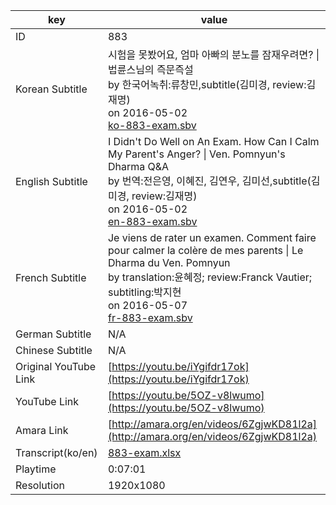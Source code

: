 |  key  |  value  |
|-------|---------|
| ID            | 883 |
| Korean Subtitle | 시험을 못봤어요, 엄마 아빠의 분노를 잠재우려면? \| 법륜스님의 즉문즉설<br>by 한국어녹취:류창민,subtitle(김미경, review:김재명)<br>on 2016-05-02<br>[ko-883-exam.sbv](https://github.com/jungtosociety/dharma-qna/raw/master/sub/883/ko-883-exam.sbv)<br>|
| English Subtitle | I Didn't Do Well on An Exam. How Can I Calm My Parent's Anger?  \| Ven. Pomnyun's Dharma Q&A<br>by 번역:전은영, 이혜진, 김연우, 김미선,subtitle(김미경, review:김재명)<br>on 2016-05-02<br>[en-883-exam.sbv](https://github.com/jungtosociety/dharma-qna/raw/master/sub/883/en-883-exam.sbv)<br>|
| French Subtitle | Je viens de rater un examen. Comment faire pour calmer la colère de mes parents \| Le Dharma du Ven. Pomnyun<br>by translation:윤혜정; review:Franck Vautier; subtitling:박지현<br>on 2016-05-07<br>[fr-883-exam.sbv](https://github.com/jungtosociety/dharma-qna/raw/master/sub/883/fr-883-exam.sbv)<br>|
| German Subtitle | N/A |
| Chinese Subtitle | N/A |
| Original YouTube Link  | [https://youtu.be/iYgifdr17ok](https://youtu.be/iYgifdr17ok) |
| YouTube Link  | [https://youtu.be/5OZ-v8lwumo](https://youtu.be/5OZ-v8lwumo) |
| Amara Link    | [http://amara.org/en/videos/6ZgjwKD81l2a](http://amara.org/en/videos/6ZgjwKD81l2a) |
| Transcript(ko/en) | [883-exam.xlsx](https://github.com/jungtosociety/dharma-qna/raw/master/sub/883/883-exam.xlsx) |
| Playtime | 0:07:01 |
| Resolution | 1920x1080|
